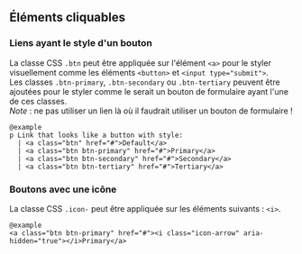 ## Éléments cliquables

### Liens ayant le style d'un bouton

La classe CSS <code>.btn</code> peut être appliquée sur l'élément `<a>` pour le styler visuellement comme les éléments `<button>` et `<input type="submit">`.  
Les classes <code>.btn-primary</code>, <code>.btn-secondary</code>
ou <code>.btn-tertiary</code>
peuvent être ajoutées pour le styler comme le serait un bouton de formulaire ayant l'une de ces classes.  
<em>Note</em>&nbsp;: ne pas utiliser un lien là où il faudrait utiliser un bouton de formulaire&nbsp;!

    @example
    p Link that looks like a button with style:
      | <a class="btn" href="#">Default</a>
      | <a class="btn btn-primary" href="#">Primary</a>
      | <a class="btn btn-secondary" href="#">Secondary</a>
      | <a class="btn btn-tertiary" href="#">Tertiary</a>

### Boutons avec une icône

La classe CSS <code>.icon-</code>
peut être appliquée sur les éléments suivants : `<i>`. 

    @example
    <a class="btn btn-primary" href="#"><i class="icon-arrow" aria-hidden="true"></i>Primary</a>
